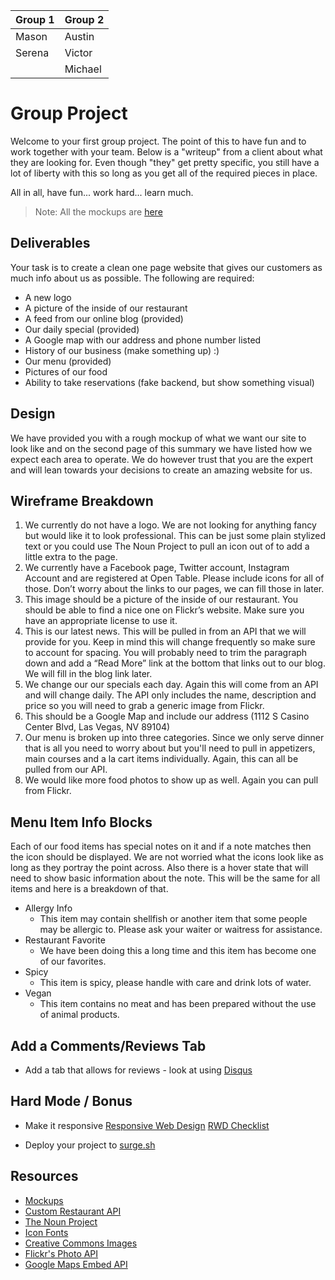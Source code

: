 |Group 1|Group 2|
|-------|-------|
|Mason  |Austin |
|Serena |Victor |
|       |Michael|

# Group Project


Welcome to your first group project. The point of this to have fun and to work together with your team. Below is a "writeup" from a client about what they are looking for. Even though "they" get pretty specific, you still have a lot of liberty with this so long as you get all of the required pieces in place.

All in all, have fun... work hard... learn much.

> Note: All the mockups are [here](mockupRestaurant.jpg)

## Deliverables

Your task is to create a clean one page website that gives our customers as much info about us as possible. The following are required:


* A new logo
* A picture of the inside of our restaurant
* A feed from our online blog (provided)
* Our daily special (provided)
* A Google map with our address and phone number listed
* History of our business (make something up) :)
* Our menu (provided)
* Pictures of our food
* Ability to take reservations (fake backend, but show something visual)


## Design

We have provided you with a rough mockup of what we want our site to look like and on the second page of this summary we have listed how we expect each area to operate. We do however trust that you are the expert and will lean towards your decisions to create an amazing website for us.

## Wireframe Breakdown

1. We currently do not have a logo. We are not looking for anything fancy but would like it to look professional. This can be just some plain stylized text or you could use The Noun Project to pull an icon out of to add a little extra to the page.
2. We currently have a Facebook page, Twitter account, Instagram Account and are registered at Open Table. Please include icons for all of those. Don’t worry about the links to our pages, we can fill those in later. 
3. This image should be a picture of the inside of our restaurant. You should be able to find a nice one on Flickr’s website. Make sure you have an appropriate license to use it. 
4. This is our latest news. This will be pulled in from an API that we will provide for you. Keep in mind this will change frequently so make sure to account for spacing. You will probably need to trim the paragraph down and add a “Read More” link at the bottom that links out to our blog. We will fill in the blog link later.
5. We change our our specials each day. Again this will come from an API and will change daily. The API only includes the name, description and price so you will need to grab a generic image from Flickr.
6. This should be a Google Map and include our address (1112 S Casino Center Blvd, Las Vegas, NV 89104)
7. Our menu is broken up into three categories. Since we only serve dinner that is all you need to worry about but you'll need to pull in appetizers, main courses and a la cart items individually. Again, this can all be pulled from our API.
8. We would like more food photos to show up as well. Again you can pull from Flickr.

## Menu Item Info Blocks

Each of our food items has special notes on it and if a note matches then the icon should be displayed. We are not worried what the icons look like as long as they portray the point across. Also there is a hover state that will need to show basic information about the note. This will be the same for all items and here is a breakdown of that.

* Allergy Info
    * This item may contain shellfish or another item that some people may be allergic to.
Please ask your waiter or waitress for assistance. 
* Restaurant Favorite
    * We have been doing this a long time and this item has become one of our favorites. 
* Spicy
    * This item is spicy, please handle with care and drink lots of water. 
* Vegan
    * This item contains no meat and has been prepared without the use of animal products.


## Add a Comments/Reviews Tab

* Add a tab that allows for reviews - look at using [Disqus](https://disqus.com/)

## Hard Mode / Bonus

* Make it responsive
[Responsive Web Design](http://alistapart.com/article/responsive-web-design)
[RWD Checklist](http://rwdchecklist.surge.sh/)

* Deploy your project to [surge.sh](https://surge.sh/)


## Resources

* [Mockups](http://pc-restaurant.surge.sh/)
* [Custom Restaurant API](https://json-data.herokuapp.com/restaurant)
* [The Noun Project](http://thenounproject.com/)
* [Icon Fonts](http://weloveiconfonts.com/)
* [Creative Commons Images](https://www.flickr.com/creativecommons/)
* [Flickr's Photo API](https://www.flickr.com/services/api/)
* [Google Maps Embed API](https://developers.google.com/maps/documentation/embed/)
